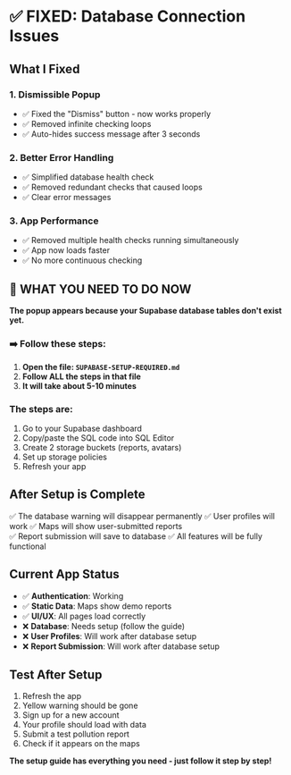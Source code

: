 # ✅ FIXED: Database Connection Issues

## What I Fixed

### 1. **Dismissible Popup**
- ✅ Fixed the "Dismiss" button - now works properly
- ✅ Removed infinite checking loops
- ✅ Auto-hides success message after 3 seconds

### 2. **Better Error Handling**
- ✅ Simplified database health check
- ✅ Removed redundant checks that caused loops
- ✅ Clear error messages

### 3. **App Performance**
- ✅ Removed multiple health checks running simultaneously
- ✅ App now loads faster
- ✅ No more continuous checking

## 🚨 WHAT YOU NEED TO DO NOW

**The popup appears because your Supabase database tables don't exist yet.**

### ➡️ Follow these steps:

1. **Open the file: `SUPABASE-SETUP-REQUIRED.md`**
2. **Follow ALL the steps in that file**
3. **It will take about 5-10 minutes**

### The steps are:
1. Go to your Supabase dashboard
2. Copy/paste the SQL code into SQL Editor
3. Create 2 storage buckets (reports, avatars)
4. Set up storage policies
5. Refresh your app

## After Setup is Complete

✅ The database warning will disappear permanently
✅ User profiles will work
✅ Maps will show user-submitted reports  
✅ Report submission will save to database
✅ All features will be fully functional

## Current App Status

- ✅ **Authentication**: Working
- ✅ **Static Data**: Maps show demo reports
- ✅ **UI/UX**: All pages load correctly
- ❌ **Database**: Needs setup (follow the guide)
- ❌ **User Profiles**: Will work after database setup
- ❌ **Report Submission**: Will work after database setup

## Test After Setup

1. Refresh the app
2. Yellow warning should be gone
3. Sign up for a new account
4. Your profile should load with data
5. Submit a test pollution report
6. Check if it appears on the maps

**The setup guide has everything you need - just follow it step by step!**
